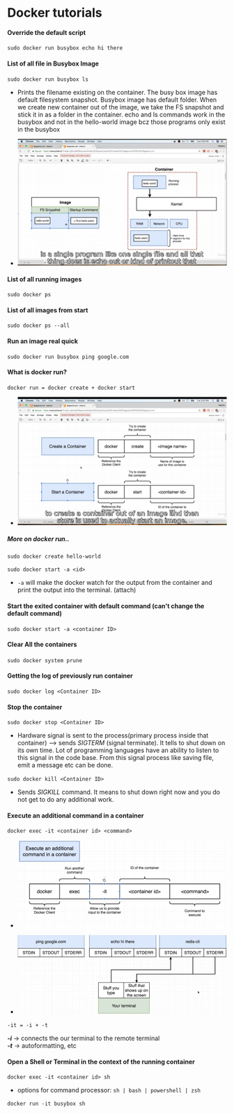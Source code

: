 # Docker tutorials

#### Override the default script
```
sudo docker run busybox echo hi there
```

#### List of all file in Busybox Image
```
sudo docker run busybox ls
```
- Prints the filename existing on the container. The busy box image has default filesystem snapshot.
Busybox image has default folder.
When we create new container out of the image, we take the FS snapshot and stick it in as a folder in the container.
echo and ls commands work in the busybox and not in the hello-world image bcz those programs only exist in the busybox

- ![Flow Diagram 'docker run'](/1.png)


#### List of all running images
```
sudo docker ps
```

#### List of all images from start
```
sudo docker ps --all
```

#### Run an image real quick
```
sudo docker run busybox ping google.com
```

#### What is docker run?
```
docker run = docker create + docker start
```

- ![Flow Diagram 'docker run'](/2.png)

##### More on docker run..

```
sudo docker create hello-world
```

```
sudo docker start -a <id>
```
- `-a` will make the docker watch for the output from the container and print the output into the terminal. (attach)

#### Start the exited container with default command (can't change the default command)
```
sudo docker start -a <container ID>
```

#### Clear All the containers
`sudo docker system prune`

#### Getting the log of previously run container
```
sudo docker log <Container ID>
```

#### Stop the container
```
sudo docker stop <Container ID>
```
- Hardware signal is sent to the process(primary process inside that container) --> sends <em>SIGTERM</em> (signal terminate). It tells to shut down on its own time. Lot of programming languages have an ability to listen to this signal in the code base. From this signal process like saving file, emit a message etc can be done.

`sudo docker kill <Container ID>`
- Sends <em>SIGKILL</em> command. It means to shut down right now and you do not get to do any additional work.

#### Execute an additional command in a container
```
docker exec -it <container id> <command>
```
- ![Execute command](/4.png)

- ![Execute command](/3.png)
``` 
-it = -i + -t
``` 
***-i*** -> connects the our terminal to the remote terminal <br/> ***-t***  -> autoformatting, etc

#### Open a Shell or Terminal in the context of the running container

```
docker exec -it <container id> sh
```
* options for command processor: `sh | bash | powershell | zsh `

```
docker run -it busybox sh
```